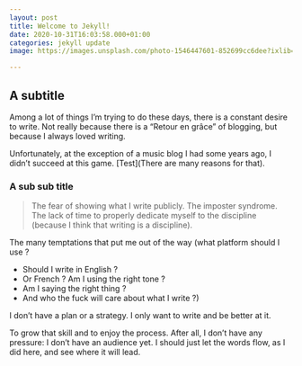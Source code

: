```yaml
---
layout: post
title: Welcome to Jekyll!
date: 2020-10-31T16:03:58.000+01:00
categories: jekyll update
image: https://images.unsplash.com/photo-1546447601-852699cc6dee?ixlib=rb-1.2.1&ixid=eyJhcHBfaWQiOjEyMDd9&auto=format&fit=crop&w=3453&q=80

---
```

## A subtitle

Among a lot of things I’m trying to do these days, there is a constant desire to write. Not really because there is a “Retour en grâce” of blogging, but because I always loved writing.

Unfortunately, at the exception of a music blog I had some years ago, I didn’t succeed at this game.
[Test](There are many reasons for that).

### A sub sub title

> The fear of showing what I write publicly. The imposter syndrome. The lack of time to properly dedicate myself to the discipline (because I think that writing is a discipline).

The many temptations that put me out of the way (what platform should I use ?

- Should I write in English ?
- Or French ? Am I using the right tone ?
- Am I saying the right thing ?
- And who the fuck will care about what I write ?)

I don’t have a plan or a strategy. I only want to write and be better at it.

To grow that skill and to enjoy the process.
After all, I don’t have any pressure: I don’t have an audience yet. I should just let the words flow, as I did here, and see where it will lead.
